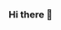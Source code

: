 ### Hi there 👋
<!--
**skLee-HGU/skLee-HGU** is a ✨ _special_ ✨ repository because its `README.md` (this file) appears on your GitHub profile.

[![Hits](https://hits.seeyoufarm.com/api/count/incr/badge.svg?url=https%3A%2F%2Fgithub.com%2FskLee-HGU&count_bg=%23F3923D&title_bg=%23F3923D&icon=hey.svg&icon_color=%23FFFFFF&title=hits&edge_flat=false)](https://github.com/skLee-HGU)
